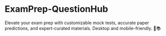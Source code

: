# ExamPrep-QuestionHub
Elevate your exam prep with customizable mock tests, accurate paper predictions, and expert-curated materials. Desktop and mobile-friendly. 🚀📚 
